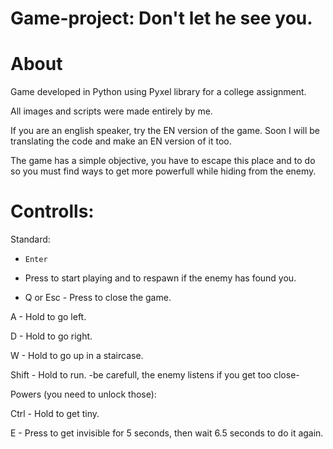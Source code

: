 # Game-project: Don't let he see you.

# About

Game developed in Python using Pyxel library for a college assignment. 

All images and scripts were made entirely by me.

If you are an english speaker, try the EN version of the game. Soon I will be translating the code and make an EN version of it too.

The game has a simple objective, you have to escape this place and to do so you must find ways to get more powerfull while hiding from the enemy.


# Controlls:

  Standard:
    
  - `Enter`<br>
  - Press to start playing and to respawn if the enemy has found you.
    
  - Q or Esc - Press to close the game.
    
  A - Hold to go left.
    
  D - Hold to go right.
    
  W - Hold to go up in a staircase.
    
  Shift - Hold to run. -be carefull, the enemy listens if you get too close-
    

  Powers (you need to unlock those):
  
  Ctrl - Hold to get tiny.
    
  E - Press to get invisible for 5 seconds, then wait 6.5 seconds to do it again.
